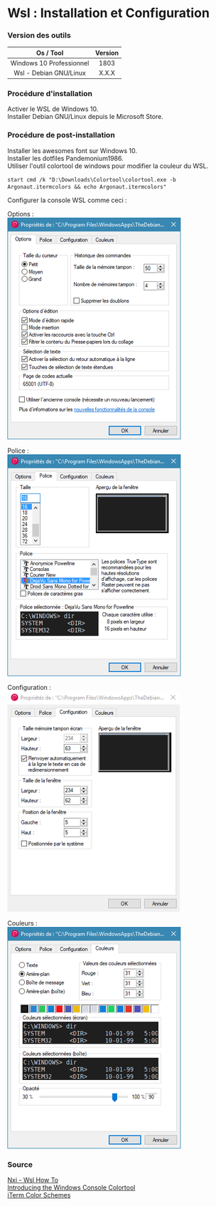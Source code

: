 # Wsl : Installation et Configuration

### Version des outils

|         Os / Tool        | Version |
| :----------------------: | :-----: |
| Windows 10 Professionnel |   1803  |
|  Wsl - Debian GNU/Linux  |  X.X.X  |

### Procédure d'installation

Activer le WSL de Windows 10.  
Installer Debian GNU/Linux depuis le Microsoft Store.  

### Procédure de post-installation

Installer les awesomes font sur Windows 10.  
Installer les dotfiles Pandemonium1986.  
Utiliser l'outil colortool de windows pour modifier la couleur du WSL.  

    start cmd /k "D:\Downloads\Colortool\colortool.exe -b Argonaut.itermcolors && echo Argonaut.itermcolors"

Configurer la console WSL comme ceci :  

Options :  
![Options](/img/wsl-001.png)  

Police :  
![Police](/img/wsl-002.png)  

Configuration :  
![Configuration](/img/wsl-003.png)  

Couleurs :  
![Couleurs](/img/wsl-004.png)  

### Source

[Nxi - Wsl How To](https://www.nextinpact.com/news/99572-bash-ubuntu-sous-windows-10-comment-installer.htm)  
[Introducing the Windows Console Colortool](https://blogs.msdn.microsoft.com/commandline/2017/08/11/introducing-the-windows-console-colortool/)  
[iTerm Color Schemes](https://github.com/mbadolato/iTerm2-Color-Schemes)
